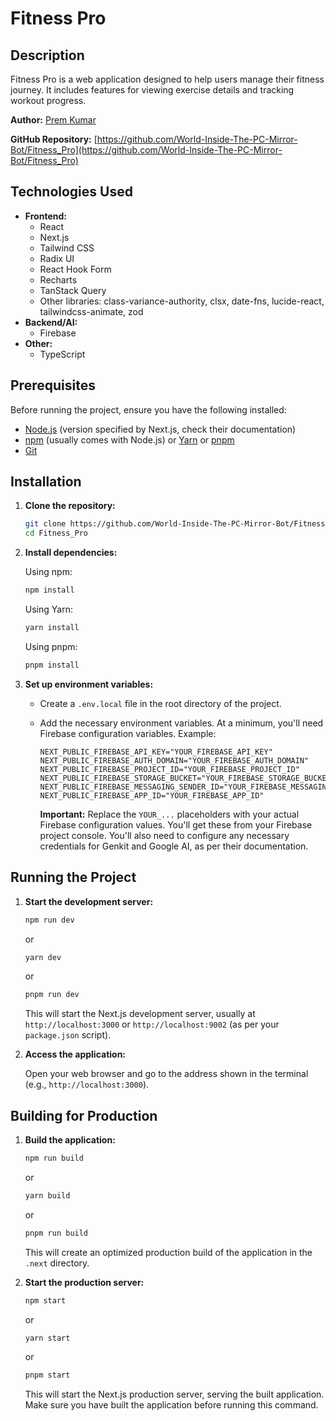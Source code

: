 # Fitness Pro

## Description

Fitness Pro is a web application designed to help users manage their fitness journey. It includes features for viewing exercise details and tracking workout progress.

**Author:** [Prem Kumar](https://github.com/premkumar-epic)

**GitHub Repository:** [https://github.com/World-Inside-The-PC-Mirror-Bot/Fitness_Pro](https://github.com/World-Inside-The-PC-Mirror-Bot/Fitness_Pro)

## Technologies Used

* **Frontend:**
    * React
    * Next.js
    * Tailwind CSS
    * Radix UI
    * React Hook Form
    * Recharts
    * TanStack Query
    * Other libraries: class-variance-authority, clsx, date-fns, lucide-react, tailwindcss-animate, zod
* **Backend/AI:**
    * Firebase
* **Other:**
    * TypeScript

## Prerequisites

Before running the project, ensure you have the following installed:

* [Node.js](https://nodejs.org/) (version specified by Next.js, check their documentation)
* [npm](https://www.npmjs.com/) (usually comes with Node.js) or [Yarn](https://yarnpkg.com/) or [pnpm](https://pnpm.io/)
* [Git](https://git-scm.com/)

## Installation

1.  **Clone the repository:**

    ```bash
    git clone https://github.com/World-Inside-The-PC-Mirror-Bot/Fitness_Pro
    cd Fitness_Pro
    ```

  

2.  **Install dependencies:**

    Using npm:

    ```bash
    npm install
    ```

    Using Yarn:

    ```bash
    yarn install
    ```

    Using pnpm:

    ```bash
    pnpm install
    ```

3.  **Set up environment variables:**

    * Create a `.env.local` file in the root directory of the project.
    * Add the necessary environment variables. At a minimum, you'll need Firebase configuration variables. Example:

        ```
        NEXT_PUBLIC_FIREBASE_API_KEY="YOUR_FIREBASE_API_KEY"
        NEXT_PUBLIC_FIREBASE_AUTH_DOMAIN="YOUR_FIREBASE_AUTH_DOMAIN"
        NEXT_PUBLIC_FIREBASE_PROJECT_ID="YOUR_FIREBASE_PROJECT_ID"
        NEXT_PUBLIC_FIREBASE_STORAGE_BUCKET="YOUR_FIREBASE_STORAGE_BUCKET"
        NEXT_PUBLIC_FIREBASE_MESSAGING_SENDER_ID="YOUR_FIREBASE_MESSAGING_SENDER_ID"
        NEXT_PUBLIC_FIREBASE_APP_ID="YOUR_FIREBASE_APP_ID"
        
        ```

        **Important:** Replace the `YOUR_...` placeholders with your actual Firebase configuration values. You'll get these from your Firebase project console. You'll also need to configure any necessary credentials for Genkit and Google AI, as per their documentation.

## Running the Project

1.  **Start the development server:**

    ```bash
    npm run dev
    ```

    or

    ```bash
    yarn dev
    ```

    or

    ```bash
    pnpm run dev
    ```

    This will start the Next.js development server, usually at `http://localhost:3000` or `http://localhost:9002` (as per your `package.json` script).

2.  **Access the application:**

    Open your web browser and go to the address shown in the terminal (e.g., `http://localhost:3000`).

## Building for Production

1.  **Build the application:**

    ```bash
    npm run build
    ```

    or

    ```bash
    yarn build
    ```

    or

    ```bash
    pnpm run build
    ```

    This will create an optimized production build of the application in the `.next` directory.

2.  **Start the production server:**

    ```bash
    npm start
    ```

    or

    ```bash
    yarn start
    ```

    or

    ```bash
    pnpm start
    ```

    This will start the Next.js production server, serving the built application. Make sure you have built the application before running this command.

